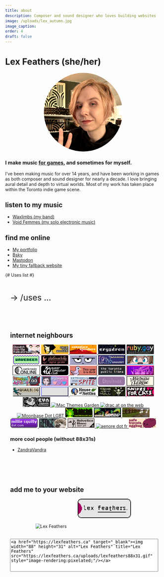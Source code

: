 ```yaml
---
title: about
description: Composer and sound designer who loves building websites
image: /uploads/lex_autumn.jpg
image_caption: 
order: 4
draft: false
---
```

<h1>Lex Feathers <span class="faded">(she/her)</span></h1>

<figure transform-images="">
  <img src="/uploads/lex_avi_apr2025.jpg" alt="Lex Feathers" style="border-radius: 340px; filter: sepia(30%) contrast(1.2);" />
  <!-- <figcaption>{{ image_caption }}</figcaption> -->
</figure>

### I make music [for games](https://lexfeathers.ca/portfolio), and sometimes for myself. 
I've been making music for over 14 years, and have been working in games as both composer and sound designer for nearly a decade. I love bringing aural detail and depth to virtual worlds. Most of my work has taken place within the Toronto indie game scene. 

## listen to my music
- [Waxlimbs (my band)](https://waxlimbs.bandcamp.com/)
- [Void Femmes (my solo electronic music)](https://voidfemmes.bandcamp.com/)

## find me online
- [My portfolio](https://lexfeathers.ca/portfolio)
- [Bsky](https://bsky.app/profile/lexfeathers.ca)
- [Mastodon](https://tenforward.social/@lexfeathers)
- [My tiny fallback website](https://tiny.lexfeathers.ca 'A single-page HTML doc for the days I get hung up on trying to fix my SSG setup')

<style>
  figure {
    text-align: center;
  }

  figure img {
    max-width: 60%;
  }

  details {
    margin: 2rem auto;
  }

  summary {
    font-size: 20pt;
    background-color: var(--colour-lighter-background);
    color: var(--colour-secondary);
    box-shadow: 0px 6px 4px var(--colour-background) !important;
    border: 2px solid var(--colour-secondary);
    border-radius: 4px;
    padding: 1rem;
  }

  summary::marker {
    content: '→ ';
  }

  summary::after {
    content: " ...";
  }

  details[open] summary::after {
    content: none;
  }

  details[open] summary::marker {
    content: '↴ ';
  }
  .cool-links:not(:last-child) {
    /* border: 2px solid var(--colour-secondary); */
    border-radius: 4px;
    padding: 1rem;

  }
  .cool-links:not(:last-child), .cool-links:not(:last-child) * {
    background-color: var(--colour-lighter-background);
  }
  #cool-buttons {
    text-align: center;
  }
</style>

{# Uses list #}
<details>
  <summary>/uses</summary>
  <p>Here's a non-exhaustive list of tools I use.</p>

  <div class="content-box">
    <ul>
    <h2>Music software and gear</h2>
      <h3>Studio and recording:</h3>
      <ul>
        <li>Ableton Live 11</li>
        <li>Arturia Audiofuse Studio</li>
        <li>Revv G20</li>
        <li>Shure sm7b</li>
        <li>Lindell 6x500 mic preamp</li>
        <li>Neumann KH 120 A's</li>
        <li>Audio Technica ATH-M50x</li>
      </ul>
      <h3>Instruments:</h3>
        <ul>
          <li>Dingwall NG2 bass guitar - Ducati Pearl White</li>
          <li>EVH Wolfgang Special Stealth</li>
          <ul>
            <li>Neck: Dimarzio PAF Pro</li>
            <li>Bridge: Dimarzio X2N</li>
            <li>Mods: Dual coil split</li>
          </ul>
          <li>Ibanez S561, pink</li>
          <li>Squire Classic Vibe Starcaster, Sunburst</li>
          <li>Moog Sub 37 Tribute</li>
          <li>Expressive E Osmose</li>
          <li>Arturia Minibrute</li>
          <li>Teengage Engineering PO-12</li>
          <li>Modular synthesizer</li>
            <ul>
              <li>...too much flux to keep track.</li>
            </ul>
          <li><a href="/posts/voidfemmes-sixninehaus-2024/">Remington Remette (March 1939)</a></li>
        </ul>
      <h2>Other</h2>
      <h3>Peripherals:</h3>
        <ul>
          <li>Keyboard: Mode Sonnet (r1)</li>
          <ul>
            <li>Switches: lubed ergo clears</li>
            <li>Caps: Toshi Industrial GSA Retro High-light Legendless</li>
            <li>Top: crema</li>
            <li>Bottom: white</li>
            <li>Accent: black</li>
            <li>Setup: stack-mount</li>
          </ul>
          <li>Mouse: Logitech MX Vertical</li>
        </ul>
      <h3>Misc software:</h3>
        <ul>
          <li>VSCodium</li>
          <li>zsh</li>
          <li>Obsidian</li>
          <li>Firefox Developer Edition</li>
          <li>Static site generator: <a href="https://lume.land" target="_blank">Lume</a> (this site)</li>
        </ul>
    </ul>
  </div>
</details>

<div class="cool-links" transform-images="">
  <h2 id="internet-neighbours">internet neighbours</h2>

  <div id="cool-buttons">
    <a href="https://blog.radicaldream.land" target="_blank">
      <img width="88" height="31" alt="Radicaldreamland" title="Radicaldreamland" src="/uploads/radicaldreamland.gif" loading="lazy" />
    </a>
    <a href="https://blog.aurahack.jp" target="_blank">
      <img width="88" height="31" alt="Aurahack" title="Aurahack" src="/uploads/aurahack88x31.gif" loading="lazy" />
    </a>
    <a href="https://blog.someplace-else.xyz/" target="_blank">
      <img width="88" height="31" alt="Someplace elsewhere - Nat Clayton" title="Someplace elsewhere - Nat Clayton" src="/uploads/elsewhere.gif" loading="lazy" />
    </a>
    <a href="https://erysdren.me/" target="_blank">
      <img width="88" height="31" alt="Erysdren" title="Erysdren" src="/uploads/erysdren_88x31.png" loading="lazy" />
    </a>
    <a href="https://ruby.gay" target="_blank">
      <img width="88" height="31" alt="Ruby.gay" title="Ruby.gay" src="/uploads/ruby.gay.gif" loading="lazy" />
    </a>
    <a href="https://wavebeem.com" target="_blank">
      <img width="88" height="31" alt="wavebeem" title="wavebeem" src="/uploads/wavebeem.gif" loading="lazy" />
    </a>
    <a href="https://platinumtulip.garden" target="_blank">
      <img width="88" height="31" alt="PlatinumTulip" title="PlatinumTulip" src="/uploads/tulip88x31.gif" loading="lazy" />
    </a>
    <a href="https://renkotsuban.com" target="_blank">
      <img width="88" height="31" alt="Renkotsuban" title="Renkotsuban" src="/uploads/renkotsuban.com.gif" loading="lazy" />
    </a>
    <a href="https://kokoscript.com" target="_blank">
      <img width="88" height="31" alt="Kokoscript" title="Kokoscript" src="/uploads/kokoscript.gif" loading="lazy" />
    </a>
    <a href="https://auratriolo.com/blog" target="_blank">
      <img width="88" height="31" alt="Aura" title="Aura" src="/uploads/aura-pixelbanner.gif" loading="lazy" />
    </a>
    <a href="https://suricrasia.online" target="_blank">
      <img width="88" height="31" alt="Suricrasia Online" title="Suricrasia Online" src="/uploads/suricrasia.gif" loading="lazy" />
    </a>
    <a href="https://queercomputerclub.ca" target="_blank">
      <img width="88" height="31" alt="Queer Computer Club" title="Queer Computer Club" src="/uploads/qcc_88x31.png" loading="lazy" />
    </a>
    <a href="https://wowperfect.net/" title="wowperfect.net" target="_blank">
      <img src="/uploads/wowperfect88x31.png" title="wowperfect.net" alt="wowperfect.net" loading="lazy" />
    </a>
    <a href="https://torontopubliclibra.com/" title="torontopubliclibra.com" target="_blank">
      <img src="/uploads/torontopubliclibra-88x31.gif" title="Toronto Public Libra" alt="Toronto Public Libra" loading="lazy" />
    </a>
    <a href="https://neuroknives.com" title="neuroknives.com" target="_blank">
      <img src="/uploads/neuroknives_88_31_Button_005.png" title="Neuroknives" alt="Neuroknives" loading="lazy" />
    </a>
    <a href="https://damien.zone" title="damien dot zone" target="_blank">
      <img src="/uploads/88x31_damien.png" alt="damien dot zone" loading="lazy" />
    </a>
    <a href="https://algometric.pink" title="Algometric.pink" target="_blank">
      <img src="/uploads/algobutton.gif" alt="algometric" title="algometric" loading="lazy" />
    </a>
    <a href="https://estrogenandspite.neocities.org" title="Estrogen and Spite Neocities" target="_blank">
      <img src="/uploads/easbutton.png" alt="Estrogen and Spite" loading="lazy" />
    </a>
    <a href="https://ghoulnoise.com" title="Ghoulnoise">
      <img src="/uploads/ghoulnoise-button.gif" alt="Ghoulnoise" loading="lazy" />
    </a>
    <a href="https://websiteleague.org" title="Website League">
      <img src="/uploads/wl-88x31.png" alt="Website League" loading="lazy" />
    </a>
    <a href="https://blog.curiousquail.com" title="Curious Quail">
      <img src="/uploads/quailblog_8831.png" width="88" height="31" alt="small icon that reads QUAILBLOG with an image of a character with a beak"  loading="lazy" />
    </a>
    <a href="https://theworksofegan.net/" title="The Works of Egan">
      <img src="/uploads/twoe-button.gif" width="88" height="31" alt="The Works of Egan"  loading="lazy" />
    </a>
    <a href="https://nex-3.com" title="House of Nettles">
      <img src="/uploads/house-of-nettles.gif" width="88" height="31" alt="House of Nettles" loading="lazy" />
    </a>
    <a href="https://www.tombofnull.art/" title="Tomb of Null">
      <img src="/uploads/tombofnull_88x31.gif" width="88" height="31" alt="Tomb of Null" loading="lazy" />
    </a>
    <a href="https://knivesforcats.online" target="_blank">
      <img width="88" height="31" alt="knives for cats dot online" title="knivesforcats.online" src="https://github.com/celechii/celechii.github.io/blob/main/knivesforcats88x31.png?raw=true" style="image-rendering:pixelated;" loading="lazy" />
    </a>
    <a href="https://eva.town" target="_blank">
      <img width="88" height="31" alt="Eva Decker" title="Eva Decker" src="/uploads/eva-town_88x31png.png" style="image-rendering:pixelated;" loading="lazy" />
    </a>
    <a href="https://macthemes.garden" title="Mac Themes Garden">
      <img src="https://macthemes.garden/buttons/88x31_macthemes.garden.png" alt="Mac Themes Garden" style="image-rendering:pixelated;" loading="lazy" />
    </a>
    <a href="https://drac.at" target="_blank" rel="noopener">
      <img src="https://drac.at/links/dracat-now-animated.gif" alt="drac.at on the web" width="88" height="31" decoding="async" loading="lazy" />
    </a>
    <a href="https://moonbase.lgbt" title="Moonbase Dot LGBT" target="_blank">
      <img src="https://moonbase.lgbt/88x31/moonbase.gif" alt="Moonbase Dot LGBT" width="88" height="31" style="image-rendering:pixelated;" loading="lazy" />
    </a>
    <a href="https://meltknuckles.net/" title="Meltknuckles" target="_blank">
      <img src="/uploads/meltknuckles88x31.gif" alt="Meltknuckles" width="88" height="31" style="image-rendering:pixelated;" loading="lazy" />
    </a>
    <a href="https://robinproblem.art" title="Robin Problem" target="_blank">
      <img src="/uploads/robin88x31.jpg" alt="Robin Problem" width="88" height="31" style="image-rendering:pixelated;" loading="lazy" />
    </a>
    <a href="https://shareanecdotes.neocities.org/" title="Shareanecdotes" target="_blank">
      <img src="/uploads/share88x31.jpg" alt="Shareanecdotes" width="88" height="31" style="image-rendering:pixelated;" loading="lazy" />
    </a>
    <a href="https://milliesquilly.com" title="Millie Squilly" target="_blank">
      <img src="/uploads/millie-squilly-dot-com-button-88x31png.png" alt="Millie Squilly" width="88" height="31" style="image-rendering:pixelated;" loading="lazy" />
    </a>
    <a href="https://curilagann.art/" title="Curi Lagann" target="_blank">
      <img src="/uploads/curilagan88x31.gif" alt="Curi Lagann" width="88" height="31" style="image-rendering:pixelated;" loading="lazy" />
    </a>
    <a href="https://helveticablanc.com" title="Helvetica Blanc" target="_blank">
      <img src="/uploads/helveticablanc88x31.gif" alt="Helvetica Blanc" width="88" height="31" style="image-rendering:pixelated;" loading="lazy" />
    </a>
    <a target="_blank" rel="noopener noreferrer" href="https://aenore.fr/">
      <img src="https://aenore.fr/friends/buttons/aenore.webp" alt="aenore dot fr" style="image-rendering:pixelated;" loading="lazy" />
    </a>
    <img width="88" height="31"
      alt="We're gonna miss you eggbug" title="We're gonna miss you eggbug"
      src="/uploads/8831a_cohost_safetravelslittleguyweregonnamissyou.png"
      loading="lazy" 
    />
  </div>

  ### more cool people (without 88x31s)
  - [ZandraVandra](https://zandravandra.com)
</div>

<!-- My 88x31 link -->
<div class="content-box" style="padding: 1rem;margin: 2rem 0;">
  <h2>add me to your website</h2>
  <div style="text-align: center;">
    <img class="my-88x31" width="172" height="62" alt="Lex Feathers" title="Lex Feathers" style="margin: auto;image-rendering: pixelated;margin:0rem 1rem 2rem;"
      src="https://lexfeathers.ca/uploads/lexfeathers88x31.gif" />
    <img class="my-88x31" width="172" height="62" alt="Lex Feathers" title="Lex Feathers" style="margin: auto;image-rendering: pixelated;margin:0rem 1rem 2rem;"
      src="/uploads/lexfeathers_lightmode_88x31.gif" />
  </div>

  <textarea name="buttoncode" class="center" spellcheck="false" aria-label="Button code" onclick="this.select()"
    style="width: 100%; height: 100px; resize: none;"><a href="https://lexfeathers.ca" target="_blank"><img width="88" height="31" alt="Lex Feathers" title="Lex Feathers" src="https://lexfeathers.ca/uploads/lexfeathers88x31.gif" style="image-rendering:pixelated;"/></a></textarea>
</div>
